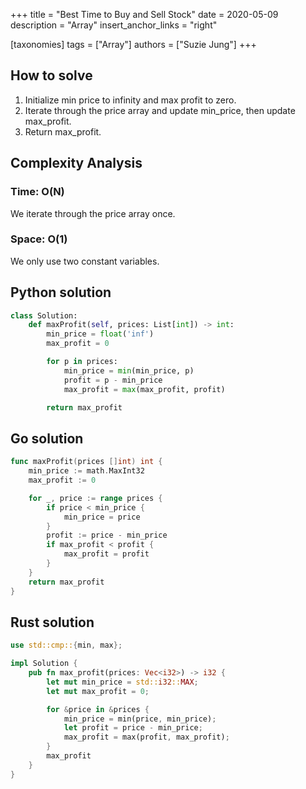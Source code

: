 +++
title = "Best Time to Buy and Sell Stock"
date = 2020-05-09
description = "Array"
insert_anchor_links = "right"

[taxonomies]
tags = ["Array"]
authors = ["Suzie Jung"]
+++

## How to solve

1. Initialize min price to infinity and max profit to zero.
2. Iterate through the price array and update min_price, then update max_profit.
3. Return max_profit.

## Complexity Analysis

### Time: O(N)

We iterate through the price array once.

### Space: O(1)

We only use two constant variables.

## Python solution

```python
class Solution:
    def maxProfit(self, prices: List[int]) -> int:
        min_price = float('inf')
        max_profit = 0

        for p in prices:
            min_price = min(min_price, p)
            profit = p - min_price
            max_profit = max(max_profit, profit)

        return max_profit
```

## Go solution

```go
func maxProfit(prices []int) int {
    min_price := math.MaxInt32
    max_profit := 0

    for _, price := range prices {
        if price < min_price {
            min_price = price
        }
        profit := price - min_price
        if max_profit < profit {
            max_profit = profit
        }
    }
    return max_profit
}
```

## Rust solution

```rust
use std::cmp::{min, max};

impl Solution {
    pub fn max_profit(prices: Vec<i32>) -> i32 {
        let mut min_price = std::i32::MAX;
        let mut max_profit = 0;

        for &price in &prices {
            min_price = min(price, min_price);
            let profit = price - min_price;
            max_profit = max(profit, max_profit);
        }
        max_profit
    }
}
```
